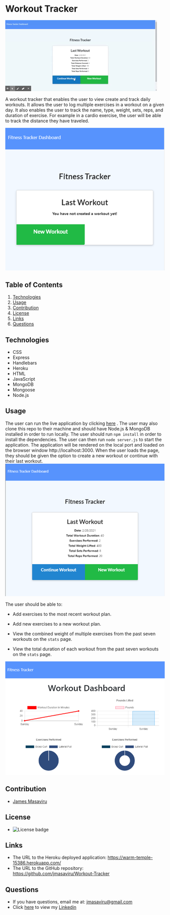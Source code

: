 # Workout Tracker

![Workout Tracker Gif](/public/images/workout.gif)

A workout tracker that enables the user to view create and track daily workouts. It allows the user to log multiple exercises in a workout on a given day. It also enables the user to track the name, type, weight, sets, reps, and duration of exercise. For example in a cardio exercise, the user will be able to track the distance they have traveled.

![Workout Tracker Screenshot](/public/images/fitnesstracker1.png)

## Table of Contents
  1. [Technologies](#technologies)
  2. [Usage](#usage)
  3. [Contribution](#contribution)
  4. [License](#license)
  5. [Links](#links)
  6. [Questions](#questions)
  
## Technologies
  
  * CSS
  * Express
  * Handlebars
  * Heroku
  * HTML
  * JavaScript
  * MongoDB
  * Mongoose
  * Node.js

## Usage

The user can run the live application by clicking [here](https://warm-temple-15386.herokuapp.com/) . The user may also clone this repo to their machine and should have Node.js & MongoDB installed in order to run locally. The user should run ```npm install``` in order to install the dependencies. The user can then run ```node server.js``` to start the application. The application will be rendered on the local port and loaded on the browser window http://localhost:3000.
When the user loads the page, they should be given the option to create a new workout or continue with their last workout.
![Fitness Tracker](/public/images/fitnesstracker.png)

The user should be able to:

  * Add exercises to the most recent workout plan.

  * Add new exercises to a new workout plan.

  * View the combined weight of multiple exercises from the past seven workouts on the `stats` page.

  * View the total duration of each workout from the past seven workouts on the `stats` page.

  ![Workout Tracker Dashboard](/public/images/workoutdashboard.png)


## Contribution

- [James Masaviru](https://github.com/jmasaviru)

## License

*  ![License badge](https://img.shields.io/badge/License-MIT-green)

## Links

* The URL to the Heroku deployed application: https://warm-temple-15386.herokuapp.com/
* The URL to the GitHub repository: https://github.com/jmasaviru/Workout-Tracker

## Questions

* If you have questions, email me at: jmasaviru@gmail.com 
* Click [here](https://www.linkedin.com/in/james-masaviru-ba0a2117/) to view my [Linkedin](https://www.linkedin.com/in/james-masaviru-ba0a2117/)
